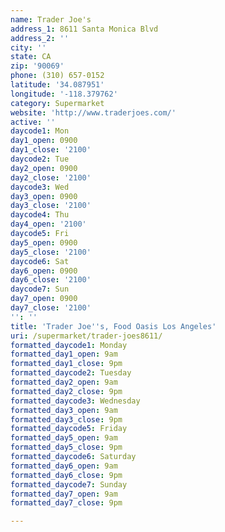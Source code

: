 ```yaml
---
name: Trader Joe's
address_1: 8611 Santa Monica Blvd
address_2: ''
city: ''
state: CA
zip: '90069'
phone: (310) 657-0152
latitude: '34.087951'
longitude: '-118.379762'
category: Supermarket
website: 'http://www.traderjoes.com/'
active: ''
daycode1: Mon
day1_open: 0900
day1_close: '2100'
daycode2: Tue
day2_open: 0900
day2_close: '2100'
daycode3: Wed
day3_open: 0900
day3_close: '2100'
daycode4: Thu
day4_open: '2100'
daycode5: Fri
day5_open: 0900
day5_close: '2100'
daycode6: Sat
day6_open: 0900
day6_close: '2100'
daycode7: Sun
day7_open: 0900
day7_close: '2100'
'': ''
title: 'Trader Joe''s, Food Oasis Los Angeles'
uri: /supermarket/trader-joes8611/
formatted_daycode1: Monday
formatted_day1_open: 9am
formatted_day1_close: 9pm
formatted_daycode2: Tuesday
formatted_day2_open: 9am
formatted_day2_close: 9pm
formatted_daycode3: Wednesday
formatted_day3_open: 9am
formatted_day3_close: 9pm
formatted_daycode5: Friday
formatted_day5_open: 9am
formatted_day5_close: 9pm
formatted_daycode6: Saturday
formatted_day6_open: 9am
formatted_day6_close: 9pm
formatted_daycode7: Sunday
formatted_day7_open: 9am
formatted_day7_close: 9pm

---
```

